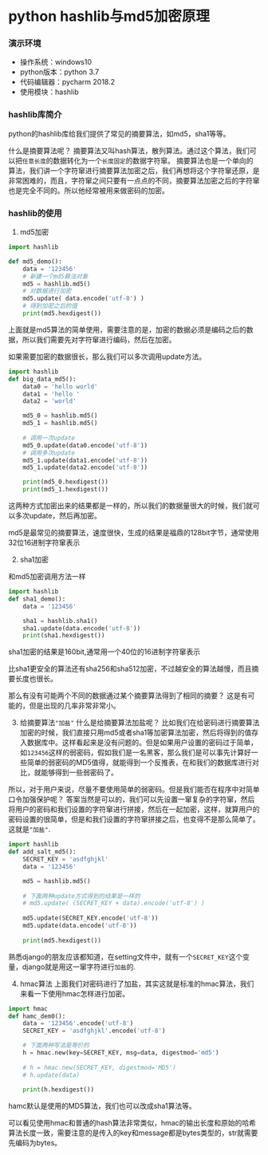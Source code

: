 # python hashlib与md5加密原理

### 演示环境
* 操作系统：windows10
* python版本：python 3.7
* 代码编辑器：pycharm 2018.2
* 使用模块：hashlib

### hashlib库简介
python的hashlib库给我们提供了常见的摘要算法，如md5，sha1等等。

什么是摘要算法呢？
摘要算法又叫hash算法，散列算法。通过这个算法，我们可以把`任意长度`的数据转化为一个`长度固定`的数据字符窜。
摘要算法也是一个单向的算法，我们讲一个字符窜进行摘要算法加密之后，我们再想将这个字符窜还原，是非常困难的，而且，字符窜之间只要有一点点的不同，摘要算法加密之后的字符窜也是完全不同的。所以他经常被用来做密码的加密。

### hashlib的使用
1. md5加密
```python
import hashlib

def md5_demo():
    data = '123456'
    # 新建一个md5算法对象
    md5 = hashlib.md5()
    # 对数据进行加密
    md5.update( data.encode('utf-8') )
    # 得到加密之后的值
    print(md5.hexdigest())
```

上面就是md5算法的简单使用，需要注意的是，加密的数据必须是编码之后的数据，所以我们需要先对字符窜进行编码，然后在加密。

如果需要加密的数据很长，那么我们可以多次调用update方法。
```python
import hashlib
def big_data_md5():
    data0 = 'hello world'
    data1 = 'hello '
    data2 = 'world'

    md5_0 = hashlib.md5()
    md5_1 = hashlib.md5()
    
    # 调用一次update
    md5_0.update(data0.encode('utf-8'))
    # 调用多次update
    md5_1.update(data1.encode('utf-8'))
    md5_1.update(data2.encode('utf-8'))

    print(md5_0.hexdigest())
    print(md5_1.hexdigest())
```
这两种方式加密出来的结果都是一样的，所以我们的数据量很大的时候，我们就可以多次update，然后再加密。

md5是最常见的摘要算法，速度很快，生成的结果是福鼎的128bit字节，通常使用32位16进制字符窜表示

2. sha1加密

和md5加密调用方法一样
```python
import hashlib
def sha1_demo():
    data = '123456'

    sha1 = hashlib.sha1()
    sha1.update(data.encode('utf-8'))
    print(sha1.hexdigest())
```

sha1加密的结果是160bit,通常用一个40位的16进制字符窜表示

比sha1更安全的算法还有sha256和sha512加密，不过越安全的算法越慢，而且摘要长度也很长。

那么有没有可能两个不同的数据通过某个摘要算法得到了相同的摘要？
这是有可能的，但是出现的几率非常非常小。

3. 给摘要算法`"加盐"`
什么是给摘要算法加盐呢？
比如我们在给密码进行摘要算法加密的时候，我们直接只用md5或者sha1等加密算法加密，然后将得到的值存入数据库中。这样看起来是没有问题的。但是如果用户设置的密码过于简单，如`123456`这样的弱密码，假如我们是一名黑客，那么我们是可以事先计算好一些简单的弱密码的MD5值得，就能得到一个反推表，在和我们的数据库进行对比，就能够得到一些弱密码了。

所以，对于用户来说，尽量不要使用简单的弱密码。但是我们能否在程序中对简单口令加强保护呢？
答案当然是可以的，我们可以先设置一窜复杂的字符窜，然后将用户的密码和我们设置的字符窜进行拼接，然后在一起加密，这样，就算用户的密码设置的很简单，但是和我们设置的字符窜拼接之后，也变得不是那么简单了。这就是`"加盐"`.

```python
import hashlib
def add_salt_md5():
    SECRET_KEY = 'asdfghjkl'
    data = '123456'

    md5 = hashlib.md5()
    
    # 下面两种update方式得到的结果是一样的
    # md5.update( (SECRET_KEY + data).encode('utf-8') )
    
    md5.update(SECRET_KEY.encode('utf-8'))
    md5.update(data.encode('utf-8'))
    
    print(md5.hexdigest())
```

熟悉django的朋友应该都知道，在setting文件中，就有一个`SECRET_KEY`这个变量，django就是用这一窜字符进行`加盐`的.

4. hmac算法
上面我们对密码进行了加盐，其实这就是标准的hmac算法，我们来看一下使用hmac怎样进行加密。

```python
import hmac
def hamc_dem0():
    data = '123456'.encode('utf-8')
    SECRET_KEY = 'asdfghjkl'.encode('utf-8')

    # 下面两种写法是等价的
    h = hmac.new(key=SECRET_KEY, msg=data, digestmod='md5')
    
    # h = hmac.new(SECRET_KEY, digestmod='MD5')
    # h.update(data)
    
    print(h.hexdigest())
```

hamc默认是使用的MD5算法，我们也可以改成sha1算法等。

可以看见使用hmac和普通的hash算法非常类似，hmac的输出长度和原始的哈希算法长度一致，需要注意的是传入的key和message都是bytes类型的，str就需要先编码为bytes。

